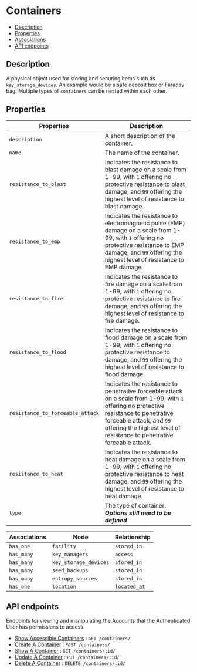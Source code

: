 # Containers

- [Description](#description)
- [Properties](#properties)
- [Associations](#associations)
- [API endpoints](#api-endpoints)

## Description

A physical object used for storing and securing items such as `key_storage_devices`. An example would be a safe deposit box or Faraday bag. Multiple types of `containers` can be nested within each other.

## Properties

| Properties | Description |
| --- | --- |
| `description` | A short description of the container. |
| `name` | The name of the container. |
| `resistance_to_blast` | Indicates the resistance to blast damage on a scale from 1-99, with `1` offering no protective resistance to blast damage, and `99` offering the highest level of resistance to blast damage. |
| `resistance_to_emp` | Indicates the resistance to electromagnetic pulse (EMP) damage on a scale from 1-99, with `1` offering no protective resistance to EMP damage, and `99` offering the highest level of resistance to EMP damage. |
| `resistance_to_fire` | Indicates the resistance to fire damage on a scale from 1-99, with `1` offering no protective resistance to fire damage, and `99` offering the highest level of resistance to fire damage. |
| `resistance_to_flood` | Indicates the resistance to flood damage on a scale from 1-99, with `1` offering no protective resistance to damage, and `99` offering the highest level of resistance to flood damage. |
| `resistance_to_forceable_attack` | Indicates the resistance to penetrative forceable attack on a scale from 1-99, with `1` offering no protective resistance to penetrative forceable attack, and `99` offering the highest level of resistance to penetrative forceable attack. |
| `resistance_to_heat` | Indicates the resistance to heat damage on a scale from 1-99, with `1` offering no protective resistance to heat damage, and `99` offering the highest level of resistance to heat damage. |
| `type` | The type of container. ***Options still need to be defined*** |

| Associations | Node | Relationship |
| --- | --- | --- |
| `has_one` | `facility` | `stored_in` |
| `has_many` | `key_managers` | `access` |
| `has_many` | `key_storage_devices` | `stored_in` |
| `has_many` | `seed_backups` | `stored_in` |
| `has_many` | `entropy_sources` | `stored_in` |
| `has_one` | `location` | `located_at` |

## API endpoints

Endpoints for viewing and manipulating the Accounts that the Authenticated User
has permissions to access.

* [Show Accessible Containers](api_docs/containers/get.md) : `GET /containers/`
* [Create A Container](api_docs/containers/post.md) : `POST /containers/`
* [Show A Container](api_docs/containers/id/get.md) : `GET /containers/:id/`
* [Update A Container](api_docs/containers/id/put.md) : `PUT /containers/:id/`
* [Delete A Container](api_docs/containers/id/delete.md) : `DELETE /containers/:id/`